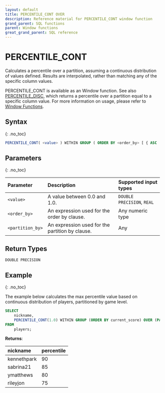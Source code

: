 ```yaml
---
layout: default
title: PERCENTILE_CONT OVER
description: Reference material for PERCENTILE_CONT window function
grand_parent: SQL functions
parent: Window functions
great_grand_parent: SQL reference
---
```


# PERCENTILE_CONT

Calculates a percentile over a partition, assuming a continuous distribution of values defined. Results are interpolated, rather than matching any of the specific column values. 

PERCENTILE\_CONT is available as an Window function. See also [PERCENTILE\_DISC](../window/percentile-disc-window.md), which returns a percentile over a partition equal to a specific column value. For more information on usage, please refer to [Window Functions](../window/index.md).

## Syntax
{: .no_toc}

```sql
PERCENTILE_CONT( <value> ) WITHIN GROUP ( ORDER BY <order_by> [ { ASC | DESC } ] ) [ OVER ( PARTITION BY <partition_by> ) ]
```

## Parameters 
{: .no_toc}

| Parameter | Description                                      |Supported input types | 
| :--------- | :------------------------------------------------ | :------------| 
| `<value>`   | A value between 0.0 and 1.0.  | `DOUBLE PRECISION`, `REAL` |
| `<order_by>` | An expression used for the order by clause. | Any numeric type |
| `<partition_by>` | An expression used for the partition by clause. | Any |

## Return Types
`DOUBLE PRECISION`

## Example
{: .no_toc}

The example below calculates the max percentile value based on continuous distribution of players, partitioned by game level. 

```sql
SELECT
	nickname,
	PERCENTILE_CONT(1.0) WITHIN GROUP (ORDER BY current_score) OVER (PARTITION BY leve;) AS percentile
FROM
	players;
```

**Returns**:

| nickname | percentile | 
|:-----|:-------|
| kennethpark | 90 | 
| sabrina21 | 85 | 
| ymatthews | 80 | 
| rileyjon | 75 | 

